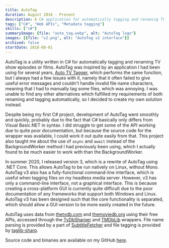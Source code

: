 ```yaml
---
title: AutoTag
duration: August 2018 - Present
description: A C# application for automatically tagging and renaming TV episodes and films based on the filename.
tags: ["C#", "Web APIs", "Metadata tagging"]
skills: ["c#"]
summaryImage: {file: "auto_tag.webp", alt: "AutoTag logo"}
images: [{file: "v2.png", alt: "AutoTag v2 interface"}]
archived: false
startDate: 2018-08-01
---
```


AutoTag is a utility written in C# for automatically tagging and renaming TV show episodes or films. AutoTag
was inspired by an application I had been using for several years,
[Auto TV Tagger](https://sourceforge.net/projects/autotvtagger/), which performs the
same function, but I always had a few issues with it, namely that it often failed to give useful
error messages and couldn't handle invalid file name characters, meaning that I had to manually tag
some files, which was annoying. I was unable to find any other alternatives which fulfilled my
requirements of both renaming and tagging automatically, so I decided to create my own solution
instead.

Despite being my first C# project, development of AutoTag went smoothly and quickly, probably due to
the fact that C# basically only differs from Visual Basic.NET in syntax. I did struggle to get some
of the API working due to quite poor documentation, but because the source code for the wrapper was
available, I could work it out quite easily from that. This project also taught me about the use of
<code>async</code> and <code>await</code> instead of the BackgroundWorker method I had previously
been using, which I actually found to be much easier to work with than the BackgroundWorker.

In summer 2020, I released version 3, which is a rewrite of AutoTag using .NET Core. This allows AutoTag to be
run natively on Linux, without Mono. AutoTag v3 also has a fully-functional command-line interface, which is
useful when tagging files on my headless media server. However, v3 has only a command-line interface, not a
graphical interface. This is because creating a cross-platform GUI is currently quite difficult due to the poor
documentation of any frameworks that support both Windows and Linux. AutoTag v3 has been designed such that
the core functionality is separated, which should allow a GUI version to be more easily created in the future.

AutoTag uses data from [thetvdb.com](https://www.thetvdb.com/) and
[themoviedb.org](https://www.themoviedb.org/) using their free APIs, accessed through the
[TvDbSharper](https://github.com/HristoKolev/TvDbSharper) and
[TMDbLib](https://github.com/LordMike/TMDbLib) wrappers. File name parsing is provided by a part of
[SubtitleFetcher](https://github.com/pheiberg/SubtitleFetcher) and file tagging is provided by
[taglib-sharp](https://github.com/mono/taglib-sharp).

Source code and binaries are available on my GitHub [here](https://github.com/jamerst/AutoTag).